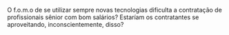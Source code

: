 O f.o.m.o de se utilizar sempre novas tecnologias dificulta a contratação de profissionais sênior com bom salários? Estaríam os contratantes se aproveitando, inconscientemente, disso?